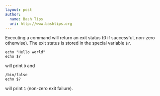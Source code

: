 ```yaml
---
layout: post
author:
  name: Bash Tips
  uri: http://www.bashtips.org
---
```

Executing a command will return an exit status (0 if successful, non-zero otherwise). The exit status is stored in the special variable `$?`. 

    echo "Hello world"
    echo $?

will print `0` and

    /bin/false
    echo $?

will print `1` (non-zero exit failure).
